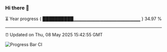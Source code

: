 ### Hi there 👋

⏳ Year progress { ██████████▁▁▁▁▁▁▁▁▁▁▁▁▁▁▁▁▁▁▁▁ } 34.97 %

---

⏰ Updated on Thu, 08 May 2025 15:42:55 GMT

![Progress Bar CI](https://github.com/IshwaranRudhara/GIT-ACTION/workflows/Progress%20Bar%20CI/badge.svg)
